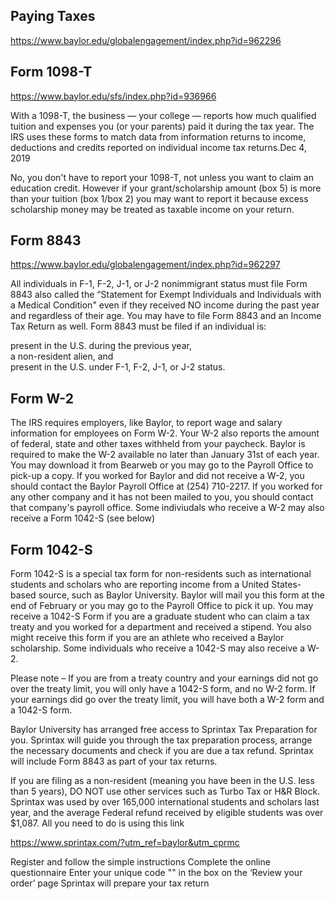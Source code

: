 ## Paying Taxes     
https://www.baylor.edu/globalengagement/index.php?id=962296     


## Form 1098-T  
https://www.baylor.edu/sfs/index.php?id=936966

With a 1098-T, the business — your college — reports how much qualified tuition and expenses you (or your parents) paid it 
during the tax year. The IRS uses these forms to match data from information returns to income, deductions and credits 
reported on individual income tax returns.Dec 4, 2019   

No, you don't have to report your 1098-T, not unless you want to claim an education credit. However if your 
grant/scholarship amount (box 5) is more than your tuition (box 1/box 2) you may want to report it because 
excess scholarship money may be treated as taxable income on your return.

## Form 8843    
https://www.baylor.edu/globalengagement/index.php?id=962297     

All individuals in F-1, F-2, J-1, or J-2 nonimmigrant status must file Form 8843 also called the “Statement for 
Exempt Individuals and Individuals with a Medical Condition" even if they received NO income during the past 
year and regardless of their age. You may have to file Form 8843 and an Income Tax Return as well. 
Form 8843 must be filed if an individual is:    

present in the U.S. during the previous year,   
a non-resident alien, and   
present in the U.S. under F-1, F-2, J-1, or J-2 status. 

## Form W-2 
The IRS requires employers, like Baylor, to report wage and salary information for employees on Form W-2. 
Your W-2 also reports the amount of federal, state and other taxes withheld from your paycheck. 
Baylor is required to make the W-2 available no later than January 31st of each year. You may download 
it from Bearweb or you may go to the Payroll Office to pick-up a copy. If you worked for Baylor and did 
not receive a W-2, you should contact the Baylor Payroll Office at (254) 710-2217. If you worked for any 
other company and it has not been mailed to you, you should contact that company's payroll office. Some 
indiviudals who receive a W-2 may also receive a Form 1042-S (see below)

## Form 1042-S  
Form 1042-S is a special tax form for non-residents such as international students and scholars who are reporting 
income from a United States-based source, such as Baylor University. Baylor will mail you this form at the end of 
February or you may go to the Payroll Office to pick it up. You may receive a 1042-S Form if you are a graduate 
student who can claim a tax treaty and you worked for a department and received a stipend. You also might 
receive this form if you are an athlete who received a Baylor scholarship. Some individuals who receive a 1042-S 
may also receive a W-2.     

Please note – If you are from a treaty country and your earnings did not go over the treaty limit, 
you will only have a 1042-S form, and no W-2 form.  If your earnings did go over the treaty limit, 
you will have both a W-2 form and a 1042-S form.    

Baylor University has arranged free access to Sprintax Tax Preparation for you. Sprintax will guide you through the tax preparation process, arrange the necessary documents and check if you are due a tax refund.  Sprintax will include Form 8843 as part of your tax returns. 

If you are filing as a non-resident (meaning you have been in the U.S. less than 5 years), DO NOT use other services such as Turbo Tax or H&R Block.
Sprintax was used by over 165,000 international students and scholars last year, and the average Federal refund received by eligible students was over $1,087.
All you need to do is using this link

https://www.sprintax.com/?utm_ref=baylor&utm_cprmc

Register and follow the simple instructions
Complete the online questionnaire
Enter your unique code "" in the box on the ‘Review your order’ page
Sprintax will prepare your tax return
